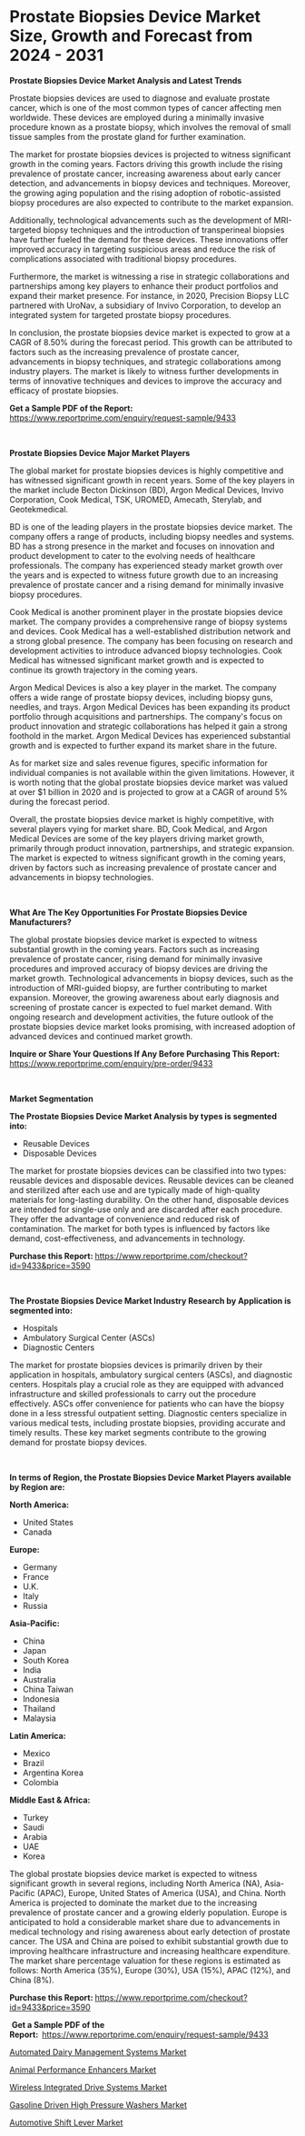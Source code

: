 <p><h1>Prostate Biopsies Device Market Size, Growth and Forecast from 2024 - 2031</h1></p><p><strong>Prostate Biopsies Device Market Analysis and Latest Trends</strong></p>
<p><p>Prostate biopsies devices are used to diagnose and evaluate prostate cancer, which is one of the most common types of cancer affecting men worldwide. These devices are employed during a minimally invasive procedure known as a prostate biopsy, which involves the removal of small tissue samples from the prostate gland for further examination.</p><p>The market for prostate biopsies devices is projected to witness significant growth in the coming years. Factors driving this growth include the rising prevalence of prostate cancer, increasing awareness about early cancer detection, and advancements in biopsy devices and techniques. Moreover, the growing aging population and the rising adoption of robotic-assisted biopsy procedures are also expected to contribute to the market expansion.</p><p>Additionally, technological advancements such as the development of MRI-targeted biopsy techniques and the introduction of transperineal biopsies have further fueled the demand for these devices. These innovations offer improved accuracy in targeting suspicious areas and reduce the risk of complications associated with traditional biopsy procedures.</p><p>Furthermore, the market is witnessing a rise in strategic collaborations and partnerships among key players to enhance their product portfolios and expand their market presence. For instance, in 2020, Precision Biopsy LLC partnered with UroNav, a subsidiary of Invivo Corporation, to develop an integrated system for targeted prostate biopsy procedures.</p><p>In conclusion, the prostate biopsies device market is expected to grow at a CAGR of 8.50% during the forecast period. This growth can be attributed to factors such as the increasing prevalence of prostate cancer, advancements in biopsy techniques, and strategic collaborations among industry players. The market is likely to witness further developments in terms of innovative techniques and devices to improve the accuracy and efficacy of prostate biopsies.</p></p>
<p><strong>Get a Sample PDF of the Report:&nbsp;</strong> <a href="https://www.reportprime.com/enquiry/request-sample/9433">https://www.reportprime.com/enquiry/request-sample/9433</a></p>
<p>&nbsp;</p>
<p><strong>Prostate Biopsies Device Major Market Players</strong></p>
<p><p>The global market for prostate biopsies devices is highly competitive and has witnessed significant growth in recent years. Some of the key players in the market include Becton Dickinson (BD), Argon Medical Devices, Invivo Corporation, Cook Medical, TSK, UROMED, Amecath, Sterylab, and Geotekmedical.</p><p>BD is one of the leading players in the prostate biopsies device market. The company offers a range of products, including biopsy needles and systems. BD has a strong presence in the market and focuses on innovation and product development to cater to the evolving needs of healthcare professionals. The company has experienced steady market growth over the years and is expected to witness future growth due to an increasing prevalence of prostate cancer and a rising demand for minimally invasive biopsy procedures.</p><p>Cook Medical is another prominent player in the prostate biopsies device market. The company provides a comprehensive range of biopsy systems and devices. Cook Medical has a well-established distribution network and a strong global presence. The company has been focusing on research and development activities to introduce advanced biopsy technologies. Cook Medical has witnessed significant market growth and is expected to continue its growth trajectory in the coming years.</p><p>Argon Medical Devices is also a key player in the market. The company offers a wide range of prostate biopsy devices, including biopsy guns, needles, and trays. Argon Medical Devices has been expanding its product portfolio through acquisitions and partnerships. The company's focus on product innovation and strategic collaborations has helped it gain a strong foothold in the market. Argon Medical Devices has experienced substantial growth and is expected to further expand its market share in the future.</p><p>As for market size and sales revenue figures, specific information for individual companies is not available within the given limitations. However, it is worth noting that the global prostate biopsies device market was valued at over $1 billion in 2020 and is projected to grow at a CAGR of around 5% during the forecast period.</p><p>Overall, the prostate biopsies device market is highly competitive, with several players vying for market share. BD, Cook Medical, and Argon Medical Devices are some of the key players driving market growth, primarily through product innovation, partnerships, and strategic expansion. The market is expected to witness significant growth in the coming years, driven by factors such as increasing prevalence of prostate cancer and advancements in biopsy technologies.</p></p>
<p>&nbsp;</p>
<p><strong>What Are The Key Opportunities For Prostate Biopsies Device Manufacturers?</strong></p>
<p><p>The global prostate biopsies device market is expected to witness substantial growth in the coming years. Factors such as increasing prevalence of prostate cancer, rising demand for minimally invasive procedures and improved accuracy of biopsy devices are driving the market growth. Technological advancements in biopsy devices, such as the introduction of MRI-guided biopsy, are further contributing to market expansion. Moreover, the growing awareness about early diagnosis and screening of prostate cancer is expected to fuel market demand. With ongoing research and development activities, the future outlook of the prostate biopsies device market looks promising, with increased adoption of advanced devices and continued market growth.</p></p>
<p><strong>Inquire or Share Your Questions If Any Before Purchasing This Report:</strong> <a href="https://www.reportprime.com/enquiry/pre-order/9433">https://www.reportprime.com/enquiry/pre-order/9433</a></p>
<p>&nbsp;</p>
<p><strong>Market Segmentation</strong></p>
<p><strong>The Prostate Biopsies Device Market Analysis by types is segmented into:</strong></p>
<p><ul><li>Reusable Devices</li><li>Disposable Devices</li></ul></p>
<p><p>The market for prostate biopsies devices can be classified into two types: reusable devices and disposable devices. Reusable devices can be cleaned and sterilized after each use and are typically made of high-quality materials for long-lasting durability. On the other hand, disposable devices are intended for single-use only and are discarded after each procedure. They offer the advantage of convenience and reduced risk of contamination. The market for both types is influenced by factors like demand, cost-effectiveness, and advancements in technology.</p></p>
<p><strong>Purchase this Report:&nbsp;</strong><a href="https://www.reportprime.com/checkout?id=9433&price=3590">https://www.reportprime.com/checkout?id=9433&price=3590</a></p>
<p>&nbsp;</p>
<p><strong>The Prostate Biopsies Device Market Industry Research by Application is segmented into:</strong></p>
<p><ul><li>Hospitals</li><li>Ambulatory Surgical Center (ASCs)</li><li>Diagnostic Centers</li></ul></p>
<p><p>The market for prostate biopsies devices is primarily driven by their application in hospitals, ambulatory surgical centers (ASCs), and diagnostic centers. Hospitals play a crucial role as they are equipped with advanced infrastructure and skilled professionals to carry out the procedure effectively. ASCs offer convenience for patients who can have the biopsy done in a less stressful outpatient setting. Diagnostic centers specialize in various medical tests, including prostate biopsies, providing accurate and timely results. These key market segments contribute to the growing demand for prostate biopsy devices.</p></p>
<p>&nbsp;</p>
<p><strong>In terms of Region, the Prostate Biopsies Device Market Players available by Region are:</strong></p>
<p>
    <p> <strong> North America: </strong>
        <ul>
            <li>United States</li>
            <li>Canada</li>
        </ul>
        </p> 
    <p> <strong> Europe: </strong>
        <ul>
            <li>Germany</li>
            <li>France</li>
            <li>U.K.</li>
            <li>Italy</li>
            <li>Russia</li>
        </ul>
        </p> 
    <p> <strong> Asia-Pacific: </strong>
        <ul>
            <li>China</li>
            <li>Japan</li>
            <li>South Korea</li>
            <li>India</li>
            <li>Australia</li>
            <li>China Taiwan</li>
            <li>Indonesia</li>
            <li>Thailand</li>
            <li>Malaysia</li>
        </ul>
        </p> 
    <p> <strong> Latin America: </strong>
        <ul>
            <li>Mexico</li>
            <li>Brazil</li>
            <li>Argentina Korea</li>
            <li>Colombia</li>
        </ul>
        </p> 
    <p> <strong> Middle East & Africa: </strong>
        <ul>
            <li>Turkey</li>
            <li>Saudi</li>
            <li>Arabia</li>
            <li>UAE</li>
            <li>Korea</li>
        </ul>
    </p>
    </p>
<p><p>The global prostate biopsies device market is expected to witness significant growth in several regions, including North America (NA), Asia-Pacific (APAC), Europe, United States of America (USA), and China. North America is projected to dominate the market due to the increasing prevalence of prostate cancer and a growing elderly population. Europe is anticipated to hold a considerable market share due to advancements in medical technology and rising awareness about early detection of prostate cancer. The USA and China are poised to exhibit substantial growth due to improving healthcare infrastructure and increasing healthcare expenditure. The market share percentage valuation for these regions is estimated as follows: North America (35%), Europe (30%), USA (15%), APAC (12%), and China (8%).</p></p>
<p><strong>Purchase this Report: </strong><a href="https://www.reportprime.com/checkout?id=9433&price=3590">https://www.reportprime.com/checkout?id=9433&price=3590</a></p>
<p>&nbsp;<strong>Get a Sample PDF of the Report:&nbsp;&nbsp;</strong><a href="https://www.reportprime.com/enquiry/request-sample/9433">https://www.reportprime.com/enquiry/request-sample/9433</a></p>
<p><strong></strong></p>
<p><p><a href="https://medium.com/p/02efd71d76ed/edit">Automated Dairy Management Systems Market</a></p><p><a href="https://medium.com/p/2fa919299795/edit">Animal Performance Enhancers Market</a></p><p><a href="https://medium.com/@reganklocko456458/wireless-integrated-drive-systems-market-competitive-analysis-market-trends-and-forecast-to-2031-46659c1d7a27">Wireless Integrated Drive Systems Market</a></p><p><a href="https://medium.com/@reganklocko456458/gasoline-driven-high-pressure-washers-market-share-evolution-and-market-growth-trends-2024-2031-bd87d6dcceda">Gasoline Driven High Pressure Washers Market</a></p><p><a href="https://medium.com/@reganklocko456458/automotive-shift-lever-market-report-reveals-the-latest-trends-and-growth-opportunities-of-this-18e29c725f0e">Automotive Shift Lever Market</a></p></p>